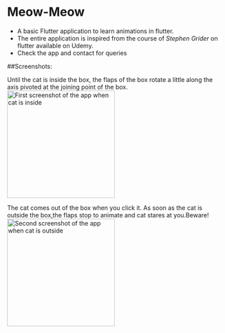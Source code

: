 # Meow-Meow

* A basic Flutter application to learn animations in flutter.
* The entire application is inspired from the course of *Stephen Grider* on flutter available on Udemy.
* Check the app and contact for queries 

##Screenshots:

Until the cat is inside the box, the flaps of the box rotate a little along the axis pivoted at the joining point of the box.
<img src="screenshots/Screenshot_1" width = 250 alt ="First screenshot of the app when cat is inside">

The cat comes out of the box when you click it.
As soon as the cat is outside the box,the flaps stop to animate and cat stares at you.Beware!
<img src="screenshots/Screenshot_2" width = 250 alt ="Second screenshot of the app when cat is outside">